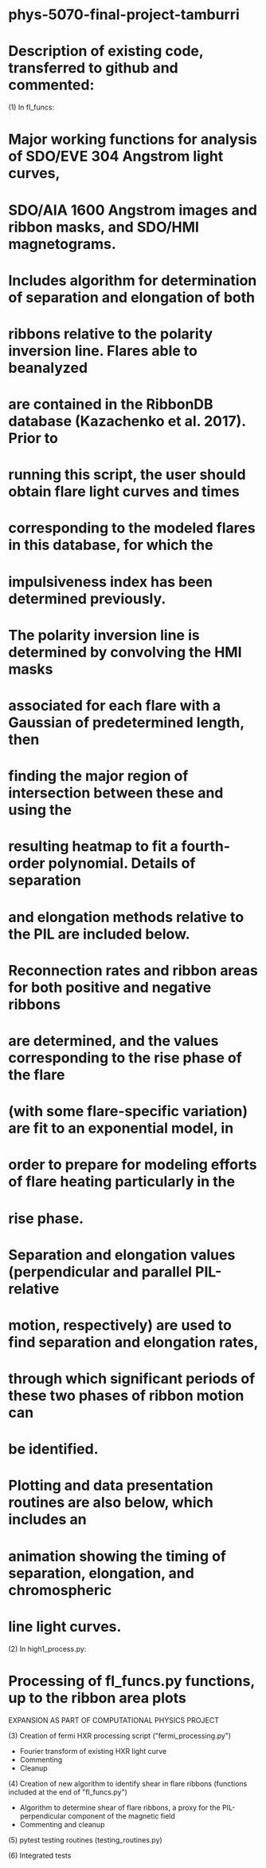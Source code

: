 # phys-5070-final-project-tamburri

# Description of existing code, transferred to github and commented:

(1) In fl_funcs:
# Major working functions for analysis of SDO/EVE 304 Angstrom light curves,
# SDO/AIA 1600 Angstrom images and ribbon masks, and SDO/HMI magnetograms.
# Includes algorithm for determination of separation and elongation of both
# ribbons relative to the polarity inversion line. Flares able to beanalyzed
# are contained in the RibbonDB database (Kazachenko et al. 2017).  Prior to
# running this script, the user should obtain flare light curves and times
# corresponding to the modeled flares in this database, for which the
# impulsiveness index has been determined previously.

# The polarity inversion line is determined by convolving the HMI masks
# associated for each flare with a Gaussian of predetermined length, then
# finding the major region of intersection between these and using the
# resulting heatmap to fit a fourth-order polynomial.  Details of separation
# and elongation methods relative to the PIL are included below.

# Reconnection rates and ribbon areas for both positive and negative ribbons
# are determined, and the values corresponding to the rise phase of the flare
# (with some flare-specific variation) are fit to an exponential model, in
# order to prepare for modeling efforts of flare heating particularly in the
# rise phase.

# Separation and elongation values (perpendicular and parallel PIL-relative
# motion, respectively) are used to find separation and elongation rates,
# through which significant periods of these two phases of ribbon motion can
# be identified.

# Plotting and data presentation routines are also below, which includes an
# animation showing the timing of separation, elongation, and chromospheric
# line light curves.

(2) In high1_process.py:
# Processing of fl_funcs.py functions, up to the ribbon area plots

EXPANSION AS PART OF COMPUTATIONAL PHYSICS PROJECT

(3) Creation of fermi HXR processing script ("fermi_processing.py")
 - Fourier transform of existing HXR light curve
 - Commenting
 - Cleanup 
 
 (4) Creation of new algorithm to identify shear in flare ribbons (functions included at the end of "fl_funcs.py")
 - Algorithm to determine shear of flare ribbons, a proxy for the PIL-perpendicular component of the magnetic field
 - Commenting and cleanup
 
 (5) pytest testing routines (testing_routines.py)
 
 (6) Integrated tests